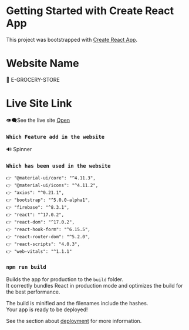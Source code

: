 # Getting Started with Create React App

This project was bootstrapped with [Create React App](https://github.com/facebook/create-react-app).
# Website Name

 🛒 E-GROCERY-STORE
# Live Site Link

👁️‍🗨️See the live site [Open]()

### `Which Feature add in the website`

🔊 Spinner
### `Which has been used in the website`
    👉 "@material-ui/core": "^4.11.3",
    👉 "@material-ui/icons": "^4.11.2",
    👉 "axios": "^0.21.1",
    👉 "bootstrap": "^5.0.0-alpha1",
    👉 "firebase": "^8.3.1",
    👉 "react": "^17.0.2",
    👉 "react-dom": "^17.0.2",
    👉 "react-hook-form": "^6.15.5",
    👉 "react-router-dom": "^5.2.0",
    👉 "react-scripts": "4.0.3",
    👉 "web-vitals": "^1.1.1"


### `npm run build`

Builds the app for production to the `build` folder.\
It correctly bundles React in production mode and optimizes the build for the best performance.

The build is minified and the filenames include the hashes.\
Your app is ready to be deployed!

See the section about [deployment](https://facebook.github.io/create-react-app/docs/deployment) for more information.